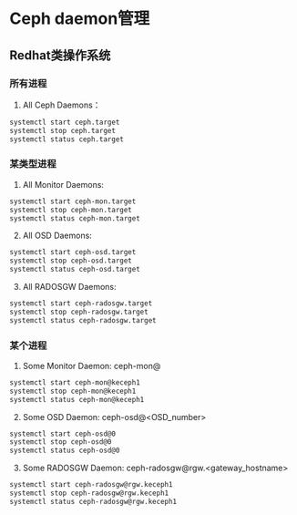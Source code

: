 # Ceph daemon管理
## Redhat类操作系统
### 所有进程
1. All Ceph Daemons：
```sh
systemctl start ceph.target
systemctl stop ceph.target
systemctl status ceph.target
```
### 某类型进程
1. All Monitor Daemons:
```sh
systemctl start ceph-mon.target
systemctl stop ceph-mon.target
systemctl status ceph-mon.target
```

2. All OSD Daemons:
```sh
systemctl start ceph-osd.target
systemctl stop ceph-osd.target
systemctl status ceph-osd.target
```

3. All RADOSGW Daemons:
```sh
systemctl start ceph-radosgw.target
systemctl stop ceph-radosgw.target
systemctl status ceph-radosgw.target
```
### 某个进程
1. Some Monitor Daemon:
ceph-mon@<HOSTNAME>
```sh
systemctl start ceph-mon@keceph1
systemctl stop ceph-mon@keceph1
systemctl status ceph-mon@keceph1
```

2. Some OSD Daemon:
ceph-osd@<OSD_number>
```sh
systemctl start ceph-osd@0
systemctl stop ceph-osd@0
systemctl status ceph-osd@0
```

3. Some RADOSGW Daemon:
ceph-radosgw@rgw.<gateway_hostname>
```sh
systemctl start ceph-radosgw@rgw.keceph1
systemctl stop ceph-radosgw@rgw.keceph1
systemctl status ceph-radosgw@rgw.keceph1
```